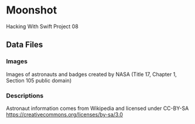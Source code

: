 # Moonshot
Hacking With Swift Project 08

## Data Files
### Images
Images of astronauts and badges created by NASA (Title 17, Chapter 1, Section 105 public domain)

### Descriptions
Astronaut information comes from Wikipedia and licensed under CC-BY-SA https://creativecommons.org/licenses/by-sa/3.0

